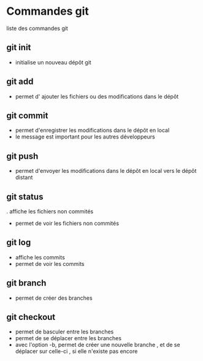 # Commandes git

liste des commandes git

## git init

- initialise un nouveau dépôt git

## git add

- permet d' ajouter les fichiers  ou des modifications dans le dépôt

## git commit
- permet d'enregistrer les modifications dans le dépôt en local
- le message est important pour les autres développeurs

## git push
- permet d'envoyer les modifications dans le dépôt en local vers le dépôt distant

## git status
. affiche les fichiers non commités
- permet de voir les fichiers non commités

## git log
- affiche les commits
- permet de voir les commits

## git branch
- permet de créer des branches

## git checkout
- permet de basculer entre les branches
- permet de se déplacer entre les branches
- avec l'option -b, permet de créer une nouvelle branche , et de se déplacer sur celle-ci , si elle n'existe pas encore
